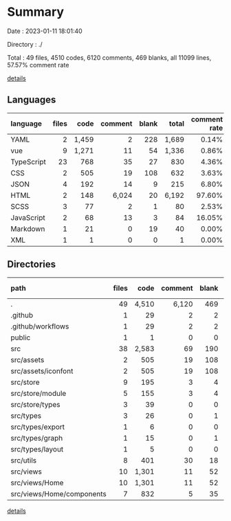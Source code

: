 # Summary

Date : 2023-01-11 18:01:40

Directory : ./

Total : 49 files,  4510 codes, 6120 comments, 469 blanks, all 11099 lines, 57.57% comment rate

[details](details.md)

## Languages
| language | files | code | comment | blank | total | comment rate |
| :--- | ---: | ---: | ---: | ---: | ---: | ---: |
| YAML | 2 | 1,459 | 2 | 228 | 1,689 | 0.14% |
| vue | 9 | 1,271 | 11 | 54 | 1,336 | 0.86% |
| TypeScript | 23 | 768 | 35 | 27 | 830 | 4.36% |
| CSS | 2 | 505 | 19 | 108 | 632 | 3.63% |
| JSON | 4 | 192 | 14 | 9 | 215 | 6.80% |
| HTML | 2 | 148 | 6,024 | 20 | 6,192 | 97.60% |
| SCSS | 3 | 77 | 2 | 1 | 80 | 2.53% |
| JavaScript | 2 | 68 | 13 | 3 | 84 | 16.05% |
| Markdown | 1 | 21 | 0 | 19 | 40 | 0.00% |
| XML | 1 | 1 | 0 | 0 | 1 | 0.00% |

## Directories
| path | files | code | comment | blank | total | comment rate |
| :--- | ---: | ---: | ---: | ---: | ---: | ---: |
| . | 49 | 4,510 | 6,120 | 469 | 11,099 | 57.57% |
| .github | 1 | 29 | 2 | 2 | 33 | 6.45% |
| .github/workflows | 1 | 29 | 2 | 2 | 33 | 6.45% |
| public | 1 | 1 | 0 | 0 | 1 | 0.00% |
| src | 38 | 2,583 | 69 | 190 | 2,842 | 2.60% |
| src/assets | 2 | 505 | 19 | 108 | 632 | 3.63% |
| src/assets/iconfont | 2 | 505 | 19 | 108 | 632 | 3.63% |
| src/store | 9 | 195 | 3 | 4 | 202 | 1.52% |
| src/store/module | 5 | 155 | 3 | 4 | 162 | 1.90% |
| src/store/types | 3 | 39 | 0 | 0 | 39 | 0.00% |
| src/types | 3 | 26 | 0 | 1 | 27 | 0.00% |
| src/types/export | 1 | 6 | 0 | 0 | 6 | 0.00% |
| src/types/graph | 1 | 15 | 0 | 1 | 16 | 0.00% |
| src/types/layout | 1 | 5 | 0 | 0 | 5 | 0.00% |
| src/utils | 8 | 401 | 30 | 18 | 449 | 6.96% |
| src/views | 10 | 1,301 | 11 | 52 | 1,364 | 0.84% |
| src/views/Home | 10 | 1,301 | 11 | 52 | 1,364 | 0.84% |
| src/views/Home/components | 7 | 832 | 5 | 35 | 872 | 0.60% |

[details](details.md)